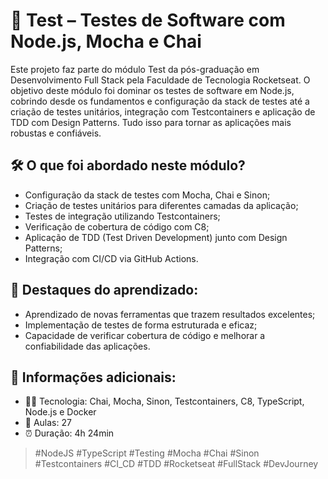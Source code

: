 # 🧩 Test – Testes de Software com Node.js, Mocha e Chai
Este projeto faz parte do módulo Test da pós-graduação em Desenvolvimento Full Stack pela Faculdade de Tecnologia Rocketseat.
O objetivo deste módulo foi dominar os testes de software em Node.js, cobrindo desde os fundamentos e configuração da stack de testes até a criação de testes unitários, integração com Testcontainers e aplicação de TDD com Design Patterns. Tudo isso para tornar as aplicações mais robustas e confiáveis.

## 🛠️ O que foi abordado neste módulo?
- Configuração da stack de testes com Mocha, Chai e Sinon;
- Criação de testes unitários para diferentes camadas da aplicação;
- Testes de integração utilizando Testcontainers;
- Verificação de cobertura de código com C8;
- Aplicação de TDD (Test Driven Development) junto com Design Patterns;
- Integração com CI/CD via GitHub Actions.

## 🧠 Destaques do aprendizado:
- Aprendizado de novas ferramentas que trazem resultados excelentes;
- Implementação de testes de forma estruturada e eficaz;
- Capacidade de verificar cobertura de código e melhorar a confiabilidade das aplicações.

## 📌 Informações adicionais:
- 👨‍💻 Tecnologia: Chai, Mocha, Sinon, Testcontainers, C8, TypeScript, Node.js e Docker
- 📘 Aulas: 27
- ⏰ Duração: 4h 24min

> #NodeJS #TypeScript #Testing #Mocha #Chai #Sinon #Testcontainers #CI_CD #TDD #Rocketseat #FullStack #DevJourney
